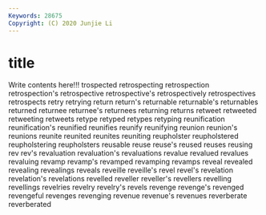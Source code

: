 ```yaml
---
Keywords: 28675
Copyright: (C) 2020 Junjie Li
---
```


# title

Write contents here!!!
trospected 
retrospecting 
retrospection 
retrospection's 
retrospective 
retrospective's 
retrospectively 
retrospectives 
retrospects 
retry
retrying 
return 
return's 
returnable 
returnable's 
returnables 
returned 
returnee 
returnee's 
returnees
returning 
returns 
retweet 
retweeted 
retweeting 
retweets 
retype 
retyped 
retypes 
retyping
reunification 
reunification's 
reunified 
reunifies 
reunify 
reunifying 
reunion 
reunion's 
reunions 
reunite
reunited 
reunites 
reuniting 
reupholster 
reupholstered 
reupholstering 
reupholsters 
reusable 
reuse 
reuse's
reused 
reuses 
reusing 
rev 
rev's 
revaluation 
revaluation's 
revaluations 
revalue 
revalued
revalues 
revaluing 
revamp 
revamp's 
revamped 
revamping 
revamps 
reveal 
revealed 
revealing
revealings 
reveals 
reveille 
reveille's 
revel 
revel's 
revelation 
revelation's 
revelations 
revelled
reveller 
reveller's 
revellers 
revelling 
revellings 
revelries 
revelry 
revelry's 
revels 
revenge
revenge's 
revenged 
revengeful 
revenges 
revenging 
revenue 
revenue's 
revenues 
reverberate 
reverberated
